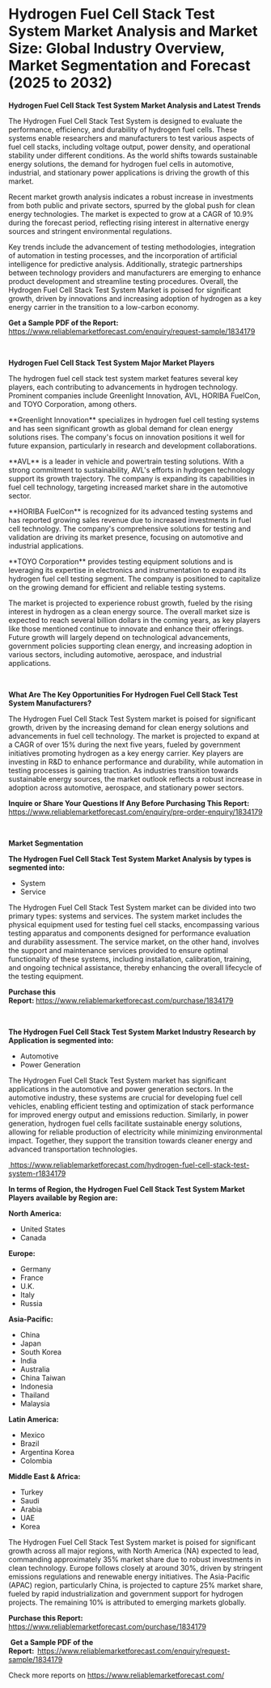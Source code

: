 <p><h1>Hydrogen Fuel Cell Stack Test System Market Analysis and Market Size: Global Industry Overview, Market Segmentation and Forecast (2025 to 2032)</h1></p><p><strong>Hydrogen Fuel Cell Stack Test System Market Analysis and Latest Trends</strong></p>
<p><p>The Hydrogen Fuel Cell Stack Test System is designed to evaluate the performance, efficiency, and durability of hydrogen fuel cells. These systems enable researchers and manufacturers to test various aspects of fuel cell stacks, including voltage output, power density, and operational stability under different conditions. As the world shifts towards sustainable energy solutions, the demand for hydrogen fuel cells in automotive, industrial, and stationary power applications is driving the growth of this market.</p><p>Recent market growth analysis indicates a robust increase in investments from both public and private sectors, spurred by the global push for clean energy technologies. The market is expected to grow at a CAGR of 10.9% during the forecast period, reflecting rising interest in alternative energy sources and stringent environmental regulations. </p><p>Key trends include the advancement of testing methodologies, integration of automation in testing processes, and the incorporation of artificial intelligence for predictive analysis. Additionally, strategic partnerships between technology providers and manufacturers are emerging to enhance product development and streamline testing procedures. Overall, the Hydrogen Fuel Cell Stack Test System Market is poised for significant growth, driven by innovations and increasing adoption of hydrogen as a key energy carrier in the transition to a low-carbon economy.</p></p>
<p><strong>Get a Sample PDF of the Report:&nbsp;</strong> <a href="https://www.reliablemarketforecast.com/enquiry/request-sample/1834179?utm_campaign=2210&utm_medium=2&utm_source=Github&utm_content=ia&utm_term=14022025&utm_id=hydrogen-fuel-cell-stack-test-system">https://www.reliablemarketforecast.com/enquiry/request-sample/1834179</a></p>
<p>&nbsp;</p>
<p><strong>Hydrogen Fuel Cell Stack Test System Major Market Players</strong></p>
<p><p>The hydrogen fuel cell stack test system market features several key players, each contributing to advancements in hydrogen technology. Prominent companies include Greenlight Innovation, AVL, HORIBA FuelCon, and TOYO Corporation, among others.</p><p>**Greenlight Innovation** specializes in hydrogen fuel cell testing systems and has seen significant growth as global demand for clean energy solutions rises. The company's focus on innovation positions it well for future expansion, particularly in research and development collaborations.</p><p>**AVL** is a leader in vehicle and powertrain testing solutions. With a strong commitment to sustainability, AVL's efforts in hydrogen technology support its growth trajectory. The company is expanding its capabilities in fuel cell technology, targeting increased market share in the automotive sector.</p><p>**HORIBA FuelCon** is recognized for its advanced testing systems and has reported growing sales revenue due to increased investments in fuel cell technology. The company's comprehensive solutions for testing and validation are driving its market presence, focusing on automotive and industrial applications.</p><p>**TOYO Corporation** provides testing equipment solutions and is leveraging its expertise in electronics and instrumentation to expand its hydrogen fuel cell testing segment. The company is positioned to capitalize on the growing demand for efficient and reliable testing systems.</p><p>The market is projected to experience robust growth, fueled by the rising interest in hydrogen as a clean energy source. The overall market size is expected to reach several billion dollars in the coming years, as key players like those mentioned continue to innovate and enhance their offerings. Future growth will largely depend on technological advancements, government policies supporting clean energy, and increasing adoption in various sectors, including automotive, aerospace, and industrial applications.</p></p>
<p>&nbsp;</p>
<p><strong>What Are The Key Opportunities For Hydrogen Fuel Cell Stack Test System Manufacturers?</strong></p>
<p><p>The Hydrogen Fuel Cell Stack Test System market is poised for significant growth, driven by the increasing demand for clean energy solutions and advancements in fuel cell technology. The market is projected to expand at a CAGR of over 15% during the next five years, fueled by government initiatives promoting hydrogen as a key energy carrier. Key players are investing in R&D to enhance performance and durability, while automation in testing processes is gaining traction. As industries transition towards sustainable energy sources, the market outlook reflects a robust increase in adoption across automotive, aerospace, and stationary power sectors.</p></p>
<p><strong>Inquire or Share Your Questions If Any Before Purchasing This Report:</strong> <a href="https://www.reliablemarketforecast.com/enquiry/pre-order-enquiry/1834179?utm_campaign=2210&utm_medium=2&utm_source=Github&utm_content=ia&utm_term=14022025&utm_id=hydrogen-fuel-cell-stack-test-system">https://www.reliablemarketforecast.com/enquiry/pre-order-enquiry/1834179</a></p>
<p>&nbsp;</p>
<p><strong>Market Segmentation</strong></p>
<p><strong>The Hydrogen Fuel Cell Stack Test System Market Analysis by types is segmented into:</strong></p>
<p><ul><li>System</li><li>Service</li></ul></p>
<p><p>The Hydrogen Fuel Cell Stack Test System market can be divided into two primary types: systems and services. The system market includes the physical equipment used for testing fuel cell stacks, encompassing various testing apparatus and components designed for performance evaluation and durability assessment. The service market, on the other hand, involves the support and maintenance services provided to ensure optimal functionality of these systems, including installation, calibration, training, and ongoing technical assistance, thereby enhancing the overall lifecycle of the testing equipment.</p></p>
<p><strong>Purchase this Report:&nbsp;</strong><a href="https://www.reliablemarketforecast.com/purchase/1834179?utm_campaign=2210&utm_medium=2&utm_source=Github&utm_content=ia&utm_term=14022025&utm_id=hydrogen-fuel-cell-stack-test-system">https://www.reliablemarketforecast.com/purchase/1834179</a></p>
<p>&nbsp;</p>
<p><strong>The Hydrogen Fuel Cell Stack Test System Market Industry Research by Application is segmented into:</strong></p>
<p><ul><li>Automotive</li><li>Power Generation</li></ul></p>
<p><p>The Hydrogen Fuel Cell Stack Test System market has significant applications in the automotive and power generation sectors. In the automotive industry, these systems are crucial for developing fuel cell vehicles, enabling efficient testing and optimization of stack performance for improved energy output and emissions reduction. Similarly, in power generation, hydrogen fuel cells facilitate sustainable energy solutions, allowing for reliable production of electricity while minimizing environmental impact. Together, they support the transition towards cleaner energy and advanced transportation technologies.</p></p>
<p><a href="https://www.reliablemarketforecast.com/hydrogen-fuel-cell-stack-test-system-r1834179?utm_campaign=2210&utm_medium=2&utm_source=Github&utm_content=ia&utm_term=14022025&utm_id=hydrogen-fuel-cell-stack-test-system">&nbsp;https://www.reliablemarketforecast.com/hydrogen-fuel-cell-stack-test-system-r1834179</a></p>
<p><strong>In terms of Region, the Hydrogen Fuel Cell Stack Test System Market Players available by Region are:</strong></p>
<p>
    <p> <strong> North America: </strong>
        <ul>
            <li>United States</li>
            <li>Canada</li>
        </ul>
        </p> 
    <p> <strong> Europe: </strong>
        <ul>
            <li>Germany</li>
            <li>France</li>
            <li>U.K.</li>
            <li>Italy</li>
            <li>Russia</li>
        </ul>
        </p> 
    <p> <strong> Asia-Pacific: </strong>
        <ul>
            <li>China</li>
            <li>Japan</li>
            <li>South Korea</li>
            <li>India</li>
            <li>Australia</li>
            <li>China Taiwan</li>
            <li>Indonesia</li>
            <li>Thailand</li>
            <li>Malaysia</li>
        </ul>
        </p> 
    <p> <strong> Latin America: </strong>
        <ul>
            <li>Mexico</li>
            <li>Brazil</li>
            <li>Argentina Korea</li>
            <li>Colombia</li>
        </ul>
        </p> 
    <p> <strong> Middle East & Africa: </strong>
        <ul>
            <li>Turkey</li>
            <li>Saudi</li>
            <li>Arabia</li>
            <li>UAE</li>
            <li>Korea</li>
        </ul>
    </p>
    </p>
<p><p>The Hydrogen Fuel Cell Stack Test System market is poised for significant growth across all major regions, with North America (NA) expected to lead, commanding approximately 35% market share due to robust investments in clean technology. Europe follows closely at around 30%, driven by stringent emissions regulations and renewable energy initiatives. The Asia-Pacific (APAC) region, particularly China, is projected to capture 25% market share, fueled by rapid industrialization and government support for hydrogen projects. The remaining 10% is attributed to emerging markets globally.</p></p>
<p><strong>Purchase this Report: </strong><a href="https://www.reliablemarketforecast.com/purchase/1834179?utm_campaign=2210&utm_medium=2&utm_source=Github&utm_content=ia&utm_term=14022025&utm_id=hydrogen-fuel-cell-stack-test-system">https://www.reliablemarketforecast.com/purchase/1834179</a></p>
<p>&nbsp;<strong>Get a Sample PDF of the Report:&nbsp;&nbsp;</strong><a href="https://www.reliablemarketforecast.com/enquiry/request-sample/1834179?utm_campaign=2210&utm_medium=2&utm_source=Github&utm_content=ia&utm_term=14022025&utm_id=hydrogen-fuel-cell-stack-test-system">https://www.reliablemarketforecast.com/enquiry/request-sample/1834179</a></p>
<p><strong></strong></p>
<p>Check more reports on <a href="https://www.reliablemarketforecast.com/?utm_campaign=2210&utm_medium=2&utm_source=Github&utm_content=ia&utm_term=14022025&utm_id=hydrogen-fuel-cell-stack-test-system">https://www.reliablemarketforecast.com/</a></p>
